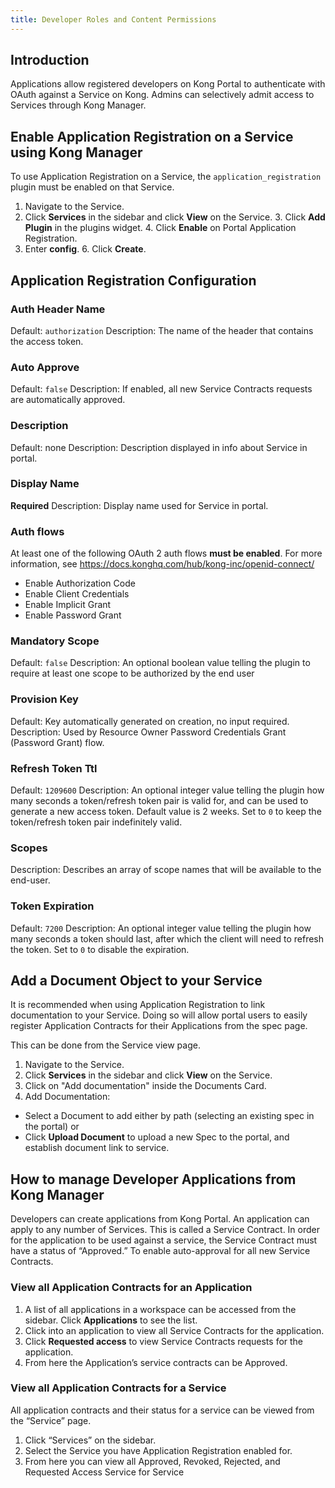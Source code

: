 ```yaml
---
title: Developer Roles and Content Permissions
---
```


## Introduction

Applications allow registered developers on Kong Portal to authenticate with OAuth against a Service on Kong. Admins can selectively admit access to Services through Kong Manager.


## <span class="x x-first x-last">Enable </span>Application Registration on a Service <span class="x x-first x-last">using</span> Kong Manager

To use Application Registration on a <span class="x x-first x-last">Service</span>, the `application_registration` plugin must be enabled on that <span class="x x-first x-last">Service</span>.

1. Navigate to the Service.
2. Click **Services** in the sidebar and click **View** on the Service.
<span class="x x-first x-last">3</span>. Click <span class="x x-first x-last">**</span>Add Plugin<span class="x x-first x-last">**</span> in the plugins widget.
<span class="x x-first x-last">4</span>. Click <span class="x x-first x-last">**</span>Enable<span class="x x-first x-last">**</span> on Portal Application Registration<span class="x x-first x-last">.</span>
5. Enter **config**.
<span class="x x-first x-last">6. Click **</span>Create<span class="x x-first x-last">**.</span>

## Application Registration <span class="x x-first x-last">Configuration</span>

### Auth Header Name

Default: `authorization`
Description: The name of the header that contains the access token.

### Auto Approve

Default: `false`
Description: If enabled<span class="x x-first x-last">,</span> all new Service Contracts requests are automatically approved.

### Description

Default: none
Description: Description displayed in info about Service in portal.

### Display Name

**Required**
Description: Display name used for Service in portal.

### Auth flows

At least one of the following OAuth 2 auth flows **must be enabled**. For more information, see https://docs.konghq.com/hub/kong-inc/openid-connect/

* Enable Authorization Code
* Enable Client Credentials
* Enable Implicit Grant
* Enable Password Grant

### Mandatory Scope

Default: `false`
Description: An optional boolean value telling the plugin to require at least one scope to be authorized by the end user

### Provision Key

Default: Key automatically generated on creation, no input required.
Description: Used by Resource Owner Password Credentials Grant (Password Grant) flow.

### Refresh Token Ttl

Default: `1209600`
Description: An optional integer value telling the plugin how many seconds a token/refresh token pair is valid for, and can be used to generate a new access token. Default value is 2 weeks. Set to `0` to keep the token/refresh token pair indefinitely valid.

### Scopes

Description: Describes an array of scope names that will be available to the end-user.

### Token Expiration

Default: `7200`
Description: An optional integer value telling the plugin how many seconds a token should last, after which the client will need to refresh the token. Set to `0` to disable the expiration.


## Add a Document Object to your Service
It is recommended when using Application Registration to link documentation to your Service. Doing so will allow portal users to easily register Application Contracts for their Applications from the spec page.

This can be done from the Service view page.
1. Navigate to the Service.
2. Click **Services** in the sidebar and click **View** on the Service.
2. Click on "Add documentation" inside the Documents Card.
3. Add Documentation:
 * Select a Document to add either by path (selecting an existing spec in the portal) or
 * Click **Upload Document** to upload a new Spec to the portal, and establish document link to service.



## How to manage Developer Applications from Kong Manager

Developers can create applications from Kong Portal. An application can apply to any number of Services. This is called a Service Contract.
In order for the application to be used against a service, the Service Contract must have a status of “Approved.” To enable auto-approval for all new Service Contracts.


### View all Application Contracts for an Application

1. A list of all applications in a workspace can be accessed from the sidebar. Click **Applications** to see the list.
2. Click into an application to view all Service Contracts for the application.
3. Click **Requested access** to view Service Contracts requests for the application.
4.  From here the Application’s service contracts can be Approved.

### View all Application Contracts for a Service

All application contracts and their status for a service can be viewed from the “Service” page.

1. Click “Services” on the sidebar.
2. Select the Service you have Application Registration enabled for.
3. From here you can view all Approved, Revoked, Rejected, and Requested Access Service for Service
